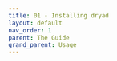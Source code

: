 ```yaml
---
title: 01 - Installing dryad
layout: default
nav_order: 1
parent: The Guide
grand_parent: Usage
---
```

